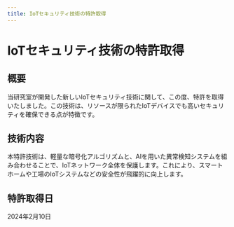 ```yaml
---
title: IoTセキュリティ技術の特許取得
---
```


# IoTセキュリティ技術の特許取得

## 概要

当研究室が開発した新しいIoTセキュリティ技術に関して、この度、特許を取得いたしました。この技術は、リソースが限られたIoTデバイスでも高いセキュリティを確保できる点が特徴です。

## 技術内容

本特許技術は、軽量な暗号化アルゴリズムと、AIを用いた異常検知システムを組み合わせることで、IoTネットワーク全体を保護します。これにより、スマートホームや工場のIoTシステムなどの安全性が飛躍的に向上します。

## 特許取得日

2024年2月10日 